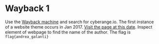 # Wayback 1

Use the [Wayback machine](https://web.archive.org/) and search for cyberange.io. The first instance of a website theme occurs in Jan 2017. [Visit the page at this date](https://web.archive.org/web/20170110023754/http://cyberange.io/). Inspect element of webpage to find the name of the author. The flag is `flag{andrea_galanti}`
